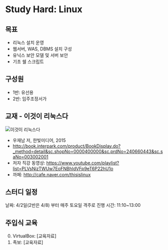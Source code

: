 # Study Hard: Linux

## 목표

* 리눅스 설치 운영
* 웹서버, WAS, DBMS 설치 구성
* 유닉스 보안 모델 및 서버 보안
* 기초 쉘 스크립트

## 구성원

* 1반: 유선용
* 2반: 임주조정서가

## 교재 - 이것이 리눅스다

![이것이 리눅스다](http://bimage.interpark.com/goods_image/0/4/4/3/240660443g.jpg)

* 우재남 저, 한빛미디어, 2015
* <http://book.interpark.com/product/BookDisplay.do?_method=detail&sc.shopNo=0000400000&sc.prdNo=240660443&sc.saNo=003002001>
* 저자 직강 동영상: <https://www.youtube.com/playlist?list=PLVsNizTWUw7EoFNBhIdVFp9eT6P22hU1o>
* 까페: <http://cafe.naver.com/thisislinux>

## 스터디 일정

날짜: 4/2일(2반은 4/8) 부터 매주 토요일 격주로 진행
시간: 11:10~13:00

## 주입식 교육

0. VirtualBox: [교육자료]
1. 족보: [교육자료]

